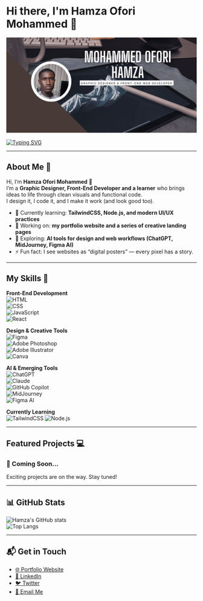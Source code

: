 # Hi there, I'm Hamza Ofori Mohammed 👋

![Banner](banner.png)

[![Typing SVG](https://readme-typing-svg.herokuapp.com?size=24&color=FF5733&width=500&lines=Graphic+Designer;Front-End+Web+Developer;Creative+Problem+Solver)](https://git.io/typing-svg)

---

## About Me 🚀

Hi, I’m **Hamza Ofori Mohammed** 👋  
I’m a **Graphic Designer, Front-End Developer and a learner** who brings ideas to life through clean visuals and functional code.  
I design it, I code it, and I make it work (and look good too).   

- 🌱 Currently learning: **TailwindCSS, Node.js, and modern UI/UX practices**  
- 🔭 Working on: **my portfolio website and a series of creative landing pages**  
- 🤖 Exploring: **AI tools for design and web workflows (ChatGPT, MidJourney, Figma AI)**  
- ⚡ Fun fact: I see websites as “digital posters” — every pixel has a story.  
  

---

## My Skills 🧠  

**Front-End Development**  
![HTML](https://img.shields.io/badge/-HTML-E34F26?style=flat-square&logo=html5&logoColor=white)  
![CSS](https://img.shields.io/badge/-CSS-1572B6?style=flat-square&logo=css3&logoColor=white)  
![JavaScript](https://img.shields.io/badge/-JavaScript-F7DF1E?style=flat-square&logo=javascript&logoColor=black)  
![React](https://img.shields.io/badge/-React-61DAFB?style=flat-square&logo=react&logoColor=black)  

**Design & Creative Tools**  
![Figma](https://img.shields.io/badge/-Figma-FF7262?style=flat-square&logo=figma&logoColor=white)  
![Adobe Photoshop](https://img.shields.io/badge/-Photoshop-31A8FF?style=flat-square&logo=adobephotoshop&logoColor=white)  
![Adobe Illustrator](https://img.shields.io/badge/-Illustrator-FF9A00?style=flat-square&logo=adobeillustrator&logoColor=white)  
![Canva](https://img.shields.io/badge/-Canva-00C4CC?style=flat-square&logo=canva&logoColor=white)  

**AI & Emerging Tools**  
![ChatGPT](https://img.shields.io/badge/-ChatGPT-412991?style=flat-square&logo=openai&logoColor=white)  
![Claude](https://img.shields.io/badge/-Claude-000000?style=flat-square&logo=anthropic&logoColor=white)  
![GitHub Copilot](https://img.shields.io/badge/-GitHub_Copilot-000000?style=flat-square&logo=githubcopilot&logoColor=white)  
![MidJourney](https://img.shields.io/badge/-MidJourney-000000?style=flat-square&logoColor=white)  
![Figma AI](https://img.shields.io/badge/-Figma_AI-FF7262?style=flat-square&logo=figma&logoColor=white)  







**Currently Learning**  
![TailwindCSS](https://img.shields.io/badge/-TailwindCSS-38B2AC?style=flat-square&logo=tailwind-css&logoColor=white)
![Node.js](https://img.shields.io/badge/-Node.js-339933?style=flat-square&logo=node.js&logoColor=white)

---
## Featured Projects 💻  

### 🚧 Coming Soon...  
Exciting projects are on the way. Stay tuned!   


---

## 📊 GitHub Stats

![Hamza's GitHub stats](https://github-readme-stats.vercel.app/api?username=trevv-tha&show_icons=true&theme=radical)  
![Top Langs](https://github-readme-stats.vercel.app/api/top-langs/?username=trevv-tha&layout=compact&theme=radical)

---

## 📬 Get in Touch

- [🌐 Portfolio Website](https://yourwebsite.com)  
- [💼 LinkedIn](https://linkedin.com/in/hamzaoforimohammed)  
- [🐦 Twitter](https://twitter.com/ii_trevv)  
- [📧 Email Me](mailto:hamzaoforimohammed@gmil.com)
